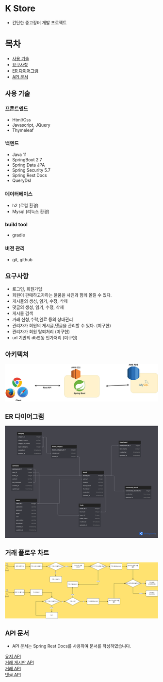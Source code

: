 

# K Store

- 간단한 중고장터 개발 프로젝트

# 목차
- [사용 기술](#사용-기술)
- [요구사항](#요구사항)
- [ER 다이어그램](#ER-다이어그램)
- [API 문서](#api-문서)


## 사용 기술

### 프론트엔드

- Html/Css
- Javascript, JQuery
- Thymeleaf

### 백엔드

- Java 11
- SpringBoot 2.7
- Spring Data JPA 
- Spring Security 5.7
- Spring Rest Docs
- QueryDsl

### 데이터베이스

- h2 (로컬 환경)
- Mysql (리눅스 환경)

### build tool

- gradle

### 버전 관리

- git, github

## 요구사항

- 로그인, 회원가입
- 회원이 판매하고자하는 물품을 사진과 함께 올릴 수 있다.
- 게시물의 생성, 읽기, 수정, 삭제
- 댓글의 생성, 읽기, 수정, 삭제
- 게시물 검색
- 거래 신청,수락,완료 등의 상태관리
- 관리자가 회원의 게시글,댓글을 관리할 수 있다. (미구현)
- 관리자가 회원 탈퇴처리 (미구현)
- url 기반의 db연동 인가처리 (미구현)

## 아키텍처

<img src="./docs/architecture/store-architecture.jpg">

## ER 다이어그램

<img src="./docs/erd/erd-image.png">


## 거래 플로우 차트

<img src="./docs/flow/trade-flow-chart.png">


## API 문서

- API 문서는 Spring Rest Docs를 사용하여 문서를 작성하였습니다.

<a href="https://htmlpreview.github.io/?https://github.com/k-mini/Store/blob/dev/src/main/resources/static/docs/user.html" target="_blank">유저 API</a> <br>
<a href="https://htmlpreview.github.io/?https://github.com/k-mini/Store/blob/dev/src/main/resources/static/docs/itemboard.html" target="_blank">거래 게시판 API</a> <br>
<a href="https://htmlpreview.github.io/?https://github.com/k-mini/Store/blob/dev/src/main/resources/static/docs/trade.html" target="_blank">거래 API</a> <br>
<a href="https://htmlpreview.github.io/?https://github.com/k-mini/Store/blob/dev/src/main/resources/static/docs/comment.html" target="_blank">댓글 API</a>
